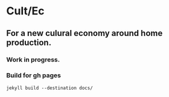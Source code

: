 # Cult/Ec
## For a new culural economy around home production.

### Work in progress.

### Build for gh pages
`jekyll build --destination docs/`